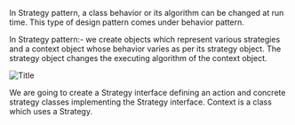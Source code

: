 In Strategy pattern, a class behavior or its algorithm can be changed at run time. 
This type of design pattern comes under behavior pattern.


In Strategy pattern:- 
we create objects which represent various strategies and a context object whose behavior varies as per its strategy object. 
The strategy object changes the executing algorithm of the context object.

![](img/strategy_pattern_uml_diagram.png?raw=true "Title")

We are going to create a Strategy interface defining an action and concrete strategy classes implementing the Strategy interface. 
Context is a class which uses a Strategy.